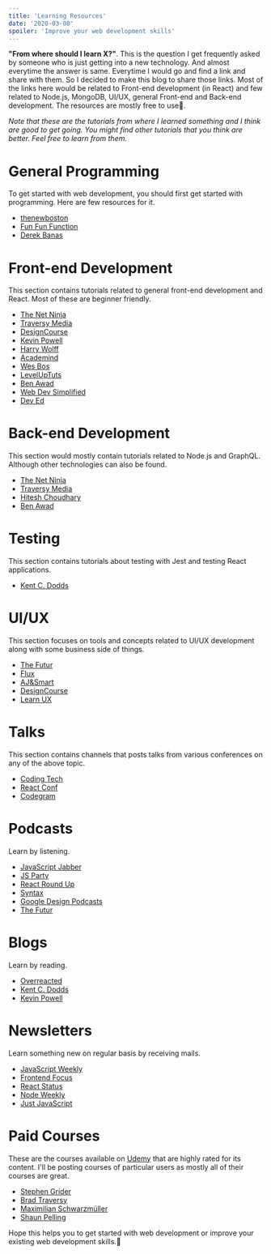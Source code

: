 ```yaml
---
title: 'Learning Resources'
date: '2020-03-08'
spoiler: 'Improve your web development skills'
---
```


**"From where should I learn X?"**. This is the question I get frequently asked by someone who is just getting into a new technology. And almost everytime the answer is same. Everytime I would go and find a link and share with them. So I decided to make this blog to share those links. Most of the links here would be related to Front-end development (in React) and few related to Node.js, MongoDB, UI/UX, general Front-end and Back-end development. The resources are mostly free to use🎉.

_Note that these are the tutorials from where I learned something and I think are good to get going. You might find other tutorials that you think are better. Feel free to learn from them._

# General Programming

To get started with web development, you should first get started with programming. Here are few resources for it.

-   [thenewboston](https://www.youtube.com/user/thenewboston)
-   [Fun Fun Function](https://www.youtube.com/channel/UCO1cgjhGzsSYb1rsB4bFe4Q)
-   [Derek Banas](https://www.youtube.com/user/derekbanas)

# Front-end Development

This section contains tutorials related to general front-end development and React. Most of these are beginner friendly.

-   [The Net Ninja](https://www.youtube.com/channel/UCW5YeuERMmlnqo4oq8vwUpg)
-   [Traversy Media](https://www.youtube.com/user/TechGuyWeb)
-   [DesignCourse](https://www.youtube.com/user/DesignCourse)
-   [Kevin Powell](https://www.youtube.com/user/KepowOb)
-   [Harry Wolff](https://www.youtube.com/user/hswolff)
-   [Academind](https://www.youtube.com/channel/UCSJbGtTlrDami-tDGPUV9-w)
-   [Wes Bos](https://www.youtube.com/user/wesbos)
-   [LevelUpTuts](https://www.youtube.com/user/LevelUpTuts)
-   [Ben Awad](https://www.youtube.com/user/99baddawg)
-   [Web Dev Simplified](https://www.youtube.com/channel/UCFbNIlppjAuEX4znoulh0Cw)
-   [Dev Ed](https://www.youtube.com/channel/UClb90NQQcskPUGDIXsQEz5Q)

# Back-end Development

This section would mostly contain tutorials related to Node.js and GraphQL. Although other technologies can also be found.

-   [The Net Ninja](https://www.youtube.com/channel/UCW5YeuERMmlnqo4oq8vwUpg)
-   [Traversy Media](https://www.youtube.com/user/TechGuyWeb)
-   [Hitesh Choudhary](https://www.youtube.com/user/hiteshitube)
-   [Ben Awad](https://www.youtube.com/user/99baddawg)

# Testing

This section contains tutorials about testing with Jest and testing React applications.

-   [Kent C. Dodds](https://www.youtube.com/user/kentdoddsfamily)

# UI/UX

This section focuses on tools and concepts related to UI/UX development along with some business side of things.

-   [The Futur](https://www.youtube.com/user/TheSkoolRocks)
-   [Flux](https://www.youtube.com/channel/UCN7dywl5wDxTu1RM3eJ_h9Q)
-   [AJ&Smart](https://www.youtube.com/channel/UCeB_OpLspKJGiKv1CYkWFFw)
-   [DesignCourse](https://www.youtube.com/user/DesignCourse)
-   [Learn UX](https://learnux.io)

# Talks

This section contains channels that posts talks from various conferences on any of the above topic.

-   [Coding Tech](https://www.youtube.com/channel/UCtxCXg-UvSnTKPOzLH4wJaQ)
-   [React Conf](https://www.youtube.com/channel/UCz5vTaEhvh7dOHEyd1efcaQ)
-   [Codegram](https://www.youtube.com/channel/UCwoOpKfkyCQHW562hXXQAGg)

# Podcasts

Learn by listening.

-   [JavaScript Jabber](https://devchat.tv/js-jabber)
-   [JS Party](https://changelog.com/jsparty)
-   [React Round Up](https://devchat.tv/react-round-up)
-   [Syntax](https://syntax.fm)
-   [Google Design Podcasts](https://design.google/library/podcasts)
-   [The Futur](https://thefutur.com/podcast)

# Blogs

Learn by reading.

-   [Overreacted](https://overreacted.io)
-   [Kent C. Dodds](https://kentcdodds.com)
-   [Kevin Powell](https://www.kevinpowell.co/articles)

# Newsletters

Learn something new on regular basis by receiving mails.

-   [JavaScript Weekly](https://javascriptweekly.com)
-   [Frontend Focus](https://frontendfoc.us)
-   [React Status](https://react.statuscode.com)
-   [Node Weekly](https://nodeweekly.com)
-   [Just JavaScript](https://justjavascript.com)

# Paid Courses

These are the courses available on [Udemy](https://www.udemy.com) that are highly rated for its content. I'll be posting courses of particular users as mostly all of their courses are great.

-   [Stephen Grider](https://www.udemy.com/user/sgslo)
-   [Brad Traversy](https://www.udemy.com/user/brad-traversy)
-   [Maximilian Schwarzmüller](https://www.udemy.com/user/maximilian-schwarzmuller)
-   [Shaun Pelling](https://www.udemy.com/user/47fd83f6-5e4a-4e87-a0f0-519ac51f91b6)

Hope this helps you to get started with web development or improve your existing web development skills.🙂
